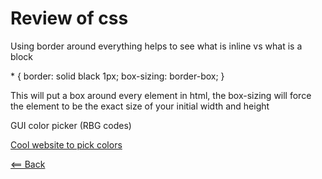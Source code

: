# Review of css


Using border around everything helps to see what is inline vs what is a block

 &#42; {
        border: solid black 1px;
        box-sizing: border-box;
    }

This will put a box around every element in html, the box-sizing will force the element to be the exact size of your initial width and height

GUI color picker (RBG codes)

[Cool website to pick colors](https://color.adobe.com/create/color-wheel)

[<== Back](../README.md)